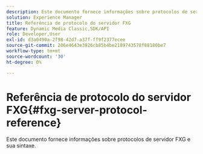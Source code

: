 ```yaml
---
description: Este documento fornece informações sobre protocolos de servidor FXG e sua sintaxe.
solution: Experience Manager
title: Referência de protocolo do servidor FXG
feature: Dynamic Media Classic,SDK/API
role: Developer,User
exl-id: d3a0490a-2f98-42d7-a37f-ff9f2377ecee
source-git-commit: 206e4643e3926cb85b4be2189743578f88180be7
workflow-type: tm+mt
source-wordcount: '30'
ht-degree: 0%

---
```


# Referência de protocolo do servidor FXG{#fxg-server-protocol-reference}

Este documento fornece informações sobre protocolos de servidor FXG e sua sintaxe.
